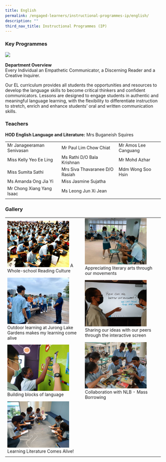 ```yaml
---
title: English
permalink: /engaged-learners/instructional-programmes-ip/english/
description: ""
third_nav_title: Instructional Programmes (IP)
---
```

### Key Programmes

![](/images/english%20department_formal%202023.jpg)

**Department Overview** <br>
Every Individual an Empathetic Communicator, a Discerning Reader and a Creative Inquirer.

Our EL curriculum provides all students the opportunities and resources to develop the language skills to become critical thinkers and confident communicators. Lessons are designed to engage students in authentic and meaningful language learning, with the flexibility to differentiate instruction to stretch, enrich and enhance students’ oral and written communication skills.

### Teachers

**HOD English Language and Literature:** Mrs Buganeish Squires <br>

| |  |  |
|--------|--------|--------|
| Mr Janageeraman Senivasan | Mr Paul Lim Chow Chiat | Mr Amos Lee Canguang |
| Miss Kelly Yeo Ee Ling | Ms Rathi D/O Bala Krishnan| Mr Mohd Azhar |
| Miss Sumita Sathi  | Mrs Siva Thavaranee D/O Rasiah| Mdm Wong Soo Hsin
| Ms Amanda Ong Jia Yi | Miss Jasmine Sujatha  | 
| Mr Chong Xiang Yang Isaac | Ms Leong Jun Xi Jean
| | |

### Gallery

|  |  | 
| -------- | -------- | 
|<img src="/images/A%20Whole-school%20Reading%20Culture.jpeg" style="width:200px;">  A Whole-school Reading Culture | <img src="/images/Appreciating%20literary%20arts%20through%20our%20movements.jpg" style="width:200px;"> Appreciating literary arts through our movements | 
| <img src="/images/Outdoor%20learning%20at%20Jurong%20Lake%20Gardens%20makes%20my%20learning%20come%20alive.jpg" style="width:200px;"> Outdoor learning at Jurong Lake Gardens makes my learning come alive | <img src="/images/Sharing%20our%20ideas%20with%20our%20peers%20through%20the%20interactive%20screen.jpg" style="width:200px;"> Sharing our ideas with our peers through the interactive screen |
| <img src="/images/Building%20blocks%20of%20language.jpg" style="width:200px;"> Building blocks of language |  <img src="/images/Collaboration%20with%20NLB%20-%20Mass%20Borrowing.jpg" style="width:200px;"> Collaboration with NLB - Mass Borrowing |
| <img src="/images/Learning%20Literature%20Comes%20Alive!.jpg" style="width:200px;"> Learning Literature Comes Alive!| | 
| | |
